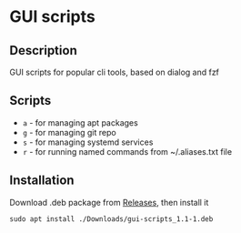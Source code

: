 # GUI scripts
## Description
GUI scripts for popular cli tools, based on dialog and fzf

## Scripts
- `a` - for managing apt packages
- `g` - for managing git repo
- `s` - for managing systemd services
- `r` - for running named commands from ~/.aliases.txt file

## Installation
Download .deb package from [Releases](https://git.digitalstudium.com/digitalstudium/run/releases), then install it
```
sudo apt install ./Downloads/gui-scripts_1.1-1.deb
```



